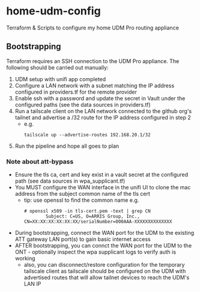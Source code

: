 # home-udm-config
Terraform & Scripts to configure my home UDM Pro routing appliance

## Bootstrapping

Terraform requires an SSH connection to the UDM Pro appliance. The following should be carried out manually:

1. UDM setup with unifi app completed
2. Configure a LAN network with a subnet matching the IP address configured in providers.tf for the remote provider
4. Enable ssh with a password and update the secret in Vault under the configured paths (see the data sources in providers.tf)
5. Run a tailscale client on the LAN network connected to the github org's tailnet and advertise a /32 route for the IP address configured in step 2
    - e.g.
      ```
      tailscale up --advertise-routes 192.168.20.1/32
      ```
6. Run the pipeline and hope all goes to plan

### Note about att-bypass
- Ensure the tls ca, cert and key exist in a vault secret at the configured path (see data sources in wpa_supplicant.tf)
- You MUST configure the WAN interface in the unifi UI to clone the mac address from the subject common name of the tls cert
  - tip: use openssl to find the common name e.g.
    ```
    # openssl x509 -in tls-cert.pem -text | grep CN
            Subject: C=US, O=ARRIS Group, Inc., CN=XX:XX:XX:XX:XX:XX/serialNumber=000AAA-XXXXXXXXXXXXXX
    ```
- During bootstrapping, connect the WAN port for the UDM to the existing ATT gateway LAN port(s) to gain basic internet access
- AFTER bootstrapping, you can connct the WAN port for the UDM to the ONT - optionally inspect the wpa supplicant logs to verify auth is working
  - also, you can disconnect/restore configuration for the temporary tailscale client as tailscale should be configured on the UDM with advertised routes that will allow tailnet devices to reach the UDM's LAN IP